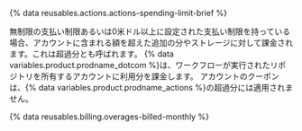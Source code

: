 {% data reusables.actions.actions-spending-limit-brief %}

無制限の支払い制限あるいは0米ドル以上に設定された支払い制限を持っている場合、アカウントに含まれる額を超えた追加の分やストレージに対して課金されます。これは超過分とも呼ばれます。 {% data variables.product.prodname_dotcom %}は、ワークフローが実行されたリポジトリを所有するアカウントに利用分を課金します。 アカウントのクーポンは、{% data variables.product.prodname_actions %}の超過分には適用されません。

{% data reusables.billing.overages-billed-monthly %}
